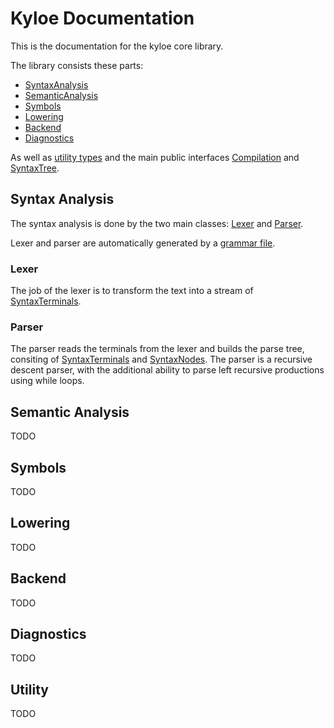 # Kyloe Documentation

This is the documentation for the kyloe core library.

The library consists these parts:
- [SyntaxAnalysis](#syntax-analysis)
- [SemanticAnalysis](#semantic-analysis)
- [Symbols](#symbols)
- [Lowering](#lowering)
- [Backend](#backend)
- [Diagnostics](#diagnostics)

As well as [utility types](#utility) and the main public interfaces [Compilation](../kyloe/src/Compilation.cs) and [SyntaxTree](../kyloe/src/SyntaxTree.cs).


## Syntax Analysis

The syntax analysis is done by the two main classes: [Lexer](../kyloe/src/SyntaxAnalysis/Generated/Lexer.cs) and [Parser](../kyloe/src/SyntaxAnalysis/Generated/Parser.cs).

Lexer and parser are automatically generated by a [grammar file](../kyloe/src/SyntaxAnalysis/grammar.def).

### Lexer
The job of the lexer is to transform the text  into a stream of [SyntaxTerminals](../kyloe/src/SyntaxAnalysis/Generated/SyntaxTerminal.cs).

### Parser
The parser reads the terminals from the lexer and builds the parse tree, consiting of [SyntaxTerminals](../kyloe/src/SyntaxAnalysis/Generated/SyntaxTerminal.cs) and [SyntaxNodes](../kyloe/src/SyntaxAnalysis/Generated/SyntaxNode.cs). The parser is a recursive descent parser, with the additional ability to parse left recursive productions using while loops.

## Semantic Analysis
TODO 

## Symbols
TODO

## Lowering
TODO

## Backend
TODO

## Diagnostics
TODO

## Utility
TODO
